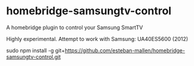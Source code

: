# homebridge-samsungtv-control
A homebridge plugin to control your Samsung SmartTV

Highly experimental. Attempt to work with Samsung: UA40ES5600 (2012)

sudo npm install -g git+https://github.com/esteban-mallen/homebridge-samsungtv-control.git

